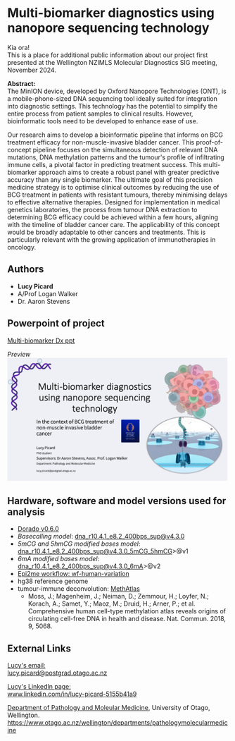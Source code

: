 # Multi-biomarker diagnostics using nanopore sequencing technology

Kia ora!  
This is a place for additional public information about our project first presented at the Wellington NZIMLS Molecular Diagnostics SIG meeting, November 2024.

**Abstract:**  
The MinION device, developed by Oxford Nanopore Technologies (ONT), is a mobile-phone-sized DNA sequencing tool ideally suited for integration into diagnostic settings. This technology has the potential to simplify the entire process from patient samples to clinical results. However, bioinformatic tools need to be developed to enhance ease of use.  

Our research aims to develop a bioinformatic pipeline that informs on BCG treatment efficacy for non-muscle-invasive bladder cancer. This proof-of-concept pipeline focuses on the simultaneous detection of relevant DNA mutations, DNA methylation patterns and the tumour's profile of infiltrating immune cells, a pivotal factor in predicting treatment success. This multi-biomarker approach aims to create a robust panel with greater predictive accuracy than any single biomarker. The ultimate goal of this precision medicine strategy is to optimise clinical outcomes by reducing the use of BCG treatment in patients with resistant tumours, thereby minimising delays to effective alternative therapies. Designed for implementation in medical genetics laboratories, the process from tumour DNA extraction to determining BCG efficacy could be achieved within a few hours, aligning with the timeline of bladder cancer care. The applicability of this concept would be broadly adaptable to other cancers and treatments. This is particularly relevant with the growing application of immunotherapies in oncology.

## Authors

* **Lucy Picard**
* A/Prof Logan Walker
* Dr. Aaron Stevens

## Powerpoint of project

[Multi-biomarker Dx ppt](lucypicard_multi-biom_Nov2024.pdf)  

*Preview*  
<img src="images/first_slide.png" alt="First slide preview" width="500"/>  

## Hardware, software and model versions used for analysis

* [Dorado v0.6.0](https://github.com/nanoporetech/dorado)
* *Basecalling model*: dna_r10.4.1_e8.2_400bps_sup@v4.3.0
* *5mCG and 5hmCG modified bases model*: dna_r10.4.1_e8.2_400bps_sup@v4.3.0_5mCG_5hmCG>@v1
* *6mA modified bases model*: dna_r10.4.1_e8.2_400bps_sup@v4.3.0_6mA>@v2
* [Epi2me workflow: wf-human-variation](https://github.com/epi2me-labs/wf-human-variation)
* hg38 reference genome
* tumour-immune deconvolution: [MethAtlas](https://github.com/nloyfer/meth_atlas)
  * Moss, J.; Magenheim, J.; Neiman, D.; Zemmour, H.; Loyfer, N.; Korach, A.; Samet, Y.; Maoz, M.; Druid, H.; Arner, P.; et al. Comprehensive human cell-type methylation atlas reveals origins of circulating cell-free DNA in health and disease. Nat. Commun. 2018, 9, 5068.

## External Links

[Lucy's email:](mailto:lucy.picard@postgrad.otago.ac.nz)  
lucy.picard@postgrad.otago.ac.nz  

[Lucy's LinkedIn page:](www.linkedin.com/in/lucy-picard-5155b41a9)  
www.linkedin.com/in/lucy-picard-5155b41a9   

[Department of Pathology and Moleular Medicine](https://www.otago.ac.nz/wellington/departments/pathologymolecularmedicine), University of Otago, Wellington.  
https://www.otago.ac.nz/wellington/departments/pathologymolecularmedicine  
